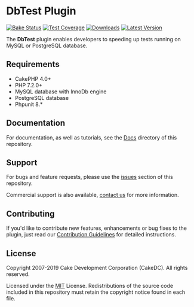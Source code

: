 DbTest Plugin
========================

[![Bake Status](https://secure.travis-ci.org/CakeDC/cakephp-db-test.png?branch=master)](http://travis-ci.org/CakeDC/cakephp-db-test)
[![Test Coverage](https://coveralls.io/repos/CakeDC/cakephp-db-test/badge.png?branch=master)](https://coveralls.io/r/CakeDC/cakephp-db-test?branch=master)
[![Downloads](https://poser.pugx.org/CakeDC/cakephp-db-test/d/total.png)](https://packagist.org/packages/CakeDC/cakephp-db-test)
[![Latest Version](https://poser.pugx.org/CakeDC/cakephp-db-test/v/stable.png)](https://packagist.org/packages/CakeDC/cakephp-db-test)

The **DbTest** plugin enables developers to speeding up tests running on MySQL or PostgreSQL database.

Requirements
------------

* CakePHP 4.0+
* PHP 7.2.0+
* MySQL database with InnoDb engine
* PostgreSQL database
* Phpunit 8.*

Documentation
-------------

For documentation, as well as tutorials, see the [Docs](Docs/Home.md) directory of this repository.

Support
-------

For bugs and feature requests, please use the [issues](https://git.cakedc.com/cakedc/db_test/issues) section of this repository. 

Commercial support is also available, [contact us](http://cakedc.com/contact) for more information.

Contributing
------------

If you'd like to contribute new features, enhancements or bug fixes to the plugin, just read our [Contribution Guidelines](http://cakedc.com/plugins) for detailed instructions.

License
-------

Copyright 2007-2019 Cake Development Corporation (CakeDC). All rights reserved.

Licensed under the [MIT](http://www.opensource.org/licenses/mit-license.php) License. Redistributions of the source code included in this repository must retain the copyright notice found in each file.
